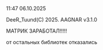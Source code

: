 11:47 06.10.2025

DeeR_Tuund(C) 2025. AAGNAR v3.1.0

МАТРИК ЗАРАБОТАЛ!!!!!

от остальных библиотек отказались
